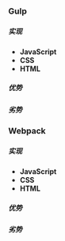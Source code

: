 
### Gulp

##### 实现

* **JavaScript**
* **CSS**
* **HTML**

##### 优势

##### 劣势

### Webpack

##### 实现

* **JavaScript**
* **CSS**
* **HTML**

##### 优势

##### 劣势
